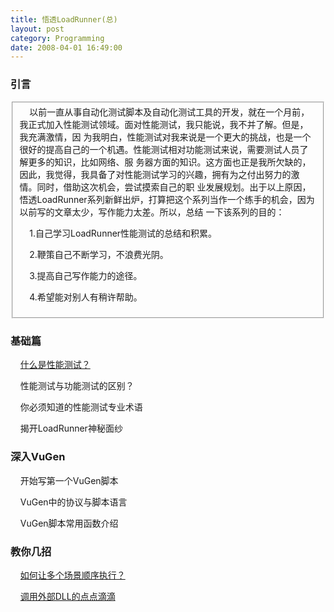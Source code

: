 ```yaml
---
title: 悟透LoadRunner(总)
layout: post
category: Programming
date: 2008-04-01 16:49:00
---
```


### 引言

<fieldset>&nbsp;&nbsp;&nbsp; 以前一直从事自动化测试脚本及自动化测试工具的开发，就在一个月前，我正式加入性能测试领域。面对性能测试，我只能说，我不并了解。但是，我充满激情，因
为我明白，性能测试对我来说是一个更大的挑战，也是一个很好的提高自己的一个机遇。性能测试相对功能测试来说，需要测试人员了解更多的知识，比如网络、服
务器方面的知识。这方面也正是我所欠缺的，因此，我觉得，我具备了对性能测试学习的兴趣，拥有为之付出努力的激情。同时，借助这次机会，尝试摸索自己的职
业发展规划。出于以上原因，悟透LoadRunner系列新鲜出炉，打算把这个系列当作一个练手的机会，因为以前写的文章太少，写作能力太差。所以，总结
一下该系列的目的：

&nbsp;&nbsp;&nbsp;&nbsp;1.自己学习LoadRunner性能测试的总结和积累。

&nbsp;&nbsp;&nbsp;&nbsp;2.鞭策自己不断学习，不浪费光阴。

&nbsp;&nbsp;&nbsp;&nbsp;3.提高自己写作能力的途径。

&nbsp;&nbsp;&nbsp;&nbsp;4.希望能对别人有稍许帮助。
</fieldset>

### 基础篇

&nbsp;&nbsp;&nbsp;&nbsp;[什么是性能测试？](http://www.cnblogs.com/coderzh/archive/2008/04/01/1133637.html)

&nbsp;&nbsp;&nbsp;&nbsp;性能测试与功能测试的区别？

&nbsp;&nbsp;&nbsp;&nbsp;你必须知道的性能测试专业术语

&nbsp;&nbsp;&nbsp;&nbsp;揭开LoadRunner神秘面纱

### 深入VuGen

&nbsp;&nbsp;&nbsp;&nbsp;开始写第一个VuGen脚本

&nbsp;&nbsp;&nbsp;&nbsp;VuGen中的协议与脚本语言&nbsp;&nbsp;&nbsp;&nbsp;

&nbsp;&nbsp;&nbsp;&nbsp;VuGen脚本常用函数介绍

### 教你几招

&nbsp;&nbsp;&nbsp; [如何让多个场景顺序执行？](http://www.cnblogs.com/coderzh/archive/2008/04/02/1135076.html)

&nbsp;&nbsp;&nbsp; [调用外部DLL的点点滴滴](http://www.cnblogs.com/coderzh/archive/2008/04/02/1135118.html) &nbsp;  

&nbsp;&nbsp;&nbsp;&nbsp;
